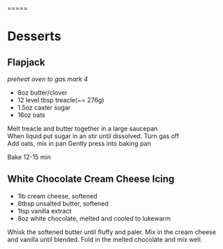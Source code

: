 

=====
# Desserts

## Flapjack

*preheat oven to gas mark 4*

- 8oz butter/clover
- 12 level tbsp treacle(~= 276g)
- 1.5oz caster sugar 
- 16oz oats


Melt treacle and butter together in a large saucepan  
When liquid put sugar in an stir until dissolved.
Turn gas off  
Add oats, mix in pan
Gently press into baking pan

Bake 12-15 min

## White Chocolate Cream Cheese Icing

- 1lb cream cheese, softened
- 6tbsp unsalted butter, softened
- 1tsp vanilla extract
- 8oz white chocolate, melted and cooled to lukewarm

Whisk the softened butter until fluffy and paler. Mix in the cream cheese and vanilla until blended. Fold in the melted chocolate and mix well. 
